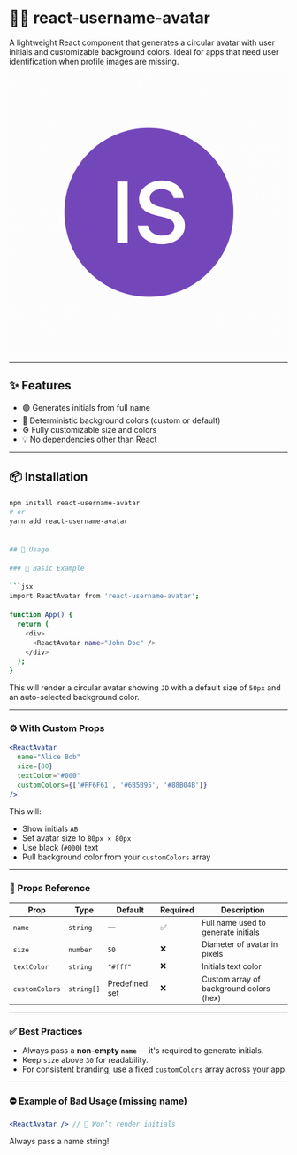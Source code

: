 # 🧑‍🎨 react-username-avatar

A lightweight React component that generates a circular avatar with user initials and customizable background colors. Ideal for apps that need user identification when profile images are missing.

![React Username Avatar Demo](./demo.png)

---

## ✨ Features

- 🟣 Generates initials from full name
- 🎨 Deterministic background colors (custom or default)
- ⚙️ Fully customizable size and colors
- 💡 No dependencies other than React

---

## 📦 Installation

```bash
npm install react-username-avatar
# or
yarn add react-username-avatar


## 🚀 Usage

### 🧱 Basic Example

```jsx
import ReactAvatar from 'react-username-avatar';

function App() {
  return (
    <div>
      <ReactAvatar name="John Doe" />
    </div>
  );
}
````

This will render a circular avatar showing `JD` with a default size of `50px` and an auto-selected background color.

---

### ⚙️ With Custom Props

```jsx
<ReactAvatar 
  name="Alice Bob" 
  size={80} 
  textColor="#000" 
  customColors={['#FF6F61', '#6B5B95', '#88B04B']} 
/>
```

This will:

* Show initials `AB`
* Set avatar size to `80px × 80px`
* Use black (`#000`) text
* Pull background color from your `customColors` array

---

### 📌 Props Reference

| Prop           | Type       | Default        | Required | Description                             |
| -------------- | ---------- | -------------- | -------- | --------------------------------------- |
| `name`         | `string`   | —              | ✅        | Full name used to generate initials     |
| `size`         | `number`   | `50`           | ❌        | Diameter of avatar in pixels            |
| `textColor`    | `string`   | `"#fff"`       | ❌        | Initials text color                     |
| `customColors` | `string[]` | Predefined set | ❌        | Custom array of background colors (hex) |

---

### ✅ Best Practices

* Always pass a **non-empty `name`** — it's required to generate initials.
* Keep `size` above `30` for readability.
* For consistent branding, use a fixed `customColors` array across your app.

---

### ⛔ Example of Bad Usage (missing name)

```jsx
<ReactAvatar /> // 🔴 Won’t render initials
```

Always pass a name string!
